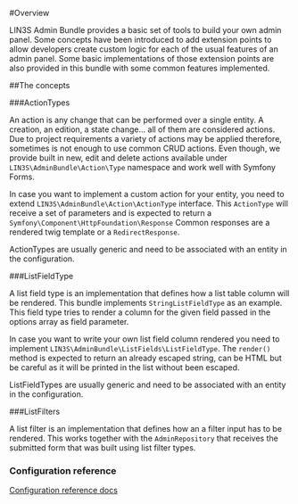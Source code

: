 #Overview

LIN3S Admin Bundle provides a basic set of tools to build your own admin panel. Some concepts have been introduced
to add extension points to allow developers create custom logic for each of the usual features of an admin panel. Some
basic implementations of those extension points are also provided in this bundle with some common features implemented.

##The concepts

###ActionTypes

An action is any change that can be performed over a single entity. A creation, an edition, a state change... all of 
them are considered actions. Due to project requirements a variety of actions may be applied therefore, sometimes is not
enough to use common CRUD actions. Even though, we provide built in new, edit and delete actions available under 
`LIN3S\AdminBundle\Action\Type` namespace and work well with Symfony Forms.

In case you want to implement a custom action for your entity, you need to extend `LIN3S\AdminBundle\Action\ActionType`
interface. This `ActionType` will receive a set of parameters and is expected to return a `Symfony\Component\HttpFoundation\Response`
Common responses are a rendered twig template or a `RedirectResponse`.

ActionTypes are usually generic and need to be associated with an entity in the configuration.

###ListFieldType

A list field type is an implementation that defines how a list table column will be rendered. This bundle implements
`StringListFieldType` as an example. This field type tries to render a column for the given field passed in the options
array as field parameter.

In case you want to write your own list field column rendered you need to implement
`LIN3S\AdminBundle\ListFields\ListFieldType`. The `render()` method is expected to return an already escaped
string, can be HTML but be careful as it will be printed in the list without been escaped.

ListFieldTypes are usually generic and need to be associated with an entity in the configuration.

###ListFilters

A list filter is an implementation that defines how an a filter input has to be rendered. This works together with the
`AdminRepository` that receives the submitted form that was built using list filter types.

### Configuration reference

[Configuration reference docs](configuration_reference.md)
